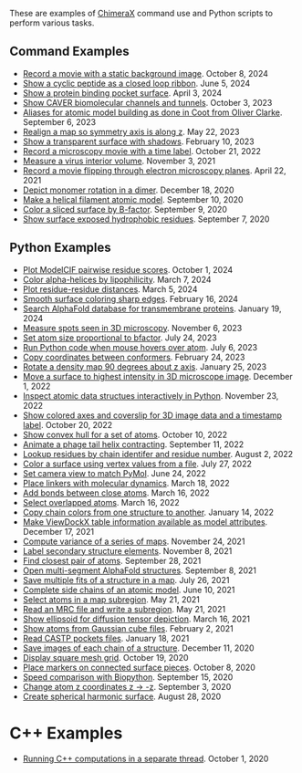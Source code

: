 These are examples of [ChimeraX](https://www.cgl.ucsf.edu/chimerax/) command use and Python scripts to perform various tasks.

## Command Examples

 * [Record a movie with a static background image](movie_background/movie_background.md). October 8, 2024
 * [Show a cyclic peptide as a closed loop ribbon](cyclic_peptide/cyclic.md). June 5, 2024
 * [Show a protein binding pocket surface](pocket/pocket.md). April 3, 2024
 * [Show CAVER biomolecular channels and tunnels](caver/caver.md). October 3, 2023
 * [Aliases for atomic model building as done in Coot from Oliver Clarke](https://github.com/olibclarke/chimerax-trimmings). September 6, 2023
 * [Realign a map so symmetry axis is along z](symbox/symbox.md).  May 22, 2023
 * [Show a transparent surface with shadows](shadows/shadows.md).  February 10, 2023
 * [Record a microscopy movie with a time label](movie_time/movie_time.md).  October 21, 2022
 * [Measure a virus interior volume](virus_volume/virusvol.md).  November 3, 2021
 * [Record a movie flipping through electron microscopy planes](planes/planes.md).  April 22, 2021
 * [Depict monomer rotation in a dimer](rotation_slabs/slabs.md).  December 18, 2020
 * [Make a helical filament atomic model](filament/filament.md).  September 10, 2020
 * [Color a sliced surface by B-factor](bfactor_clip/bfactor_clip.md).  September 9, 2020
 * [Show surface exposed hydrophobic residues](surface_residues/surface_residues.md).  September 7, 2020

## Python Examples

 * [Plot ModelCIF pairwise residue scores](modelcif_pae/modelcif_pae.md).  October 1, 2024
 * [Color alpha-helices by lipophilicity](helixmlp/helixmlp.md).  March 7, 2024
 * [Plot residue-residue distances](rrdist/rrdist.md).  March 5, 2024
 * [Smooth surface coloring sharp edges](color_smooth/color_smooth.md).  February 16, 2024
 * [Search AlphaFold database for transmembrane proteins](alphafold_mining/af_mining.md).  January 19, 2024
 * [Measure spots seen in 3D microscopy](spots/spots.md).  November 6, 2023
 * [Set atom size proportional to bfactor](atomsize/atomsize.md).  July 24, 2023
 * [Run Python code when mouse hovers over atom](hover/hover.md).  July 6, 2023
 * [Copy coordinates between conformers](copycrds/copycrds.md).  February 24, 2023
 * [Rotate a density map 90 degrees about z axis](rotate_90/rotate_90.md).  January 25, 2023
 * [Move a surface to highest intensity in 3D microscope image](middle_surface/midsurf.md).  December 1, 2022
 * [Inspect atomic data structues interactively in Python](inspect/inspect.md).  November 23, 2022
 * [Show colored axes and coverslip for 3D image data and a timestamp label](lightsheet/lightsheet.md).  October 20, 2022
 * [Show convex hull for a set of atoms](convex_hull/convex_hull.md).  October 10, 2022
 * [Animate a phage tail helix contracting](helixwave/helixwave.md).  September 11, 2022
 * [Lookup residues by chain identifer and residue number](residues/residues.md).  August 2, 2022
 * [Color a surface using vertex values from a file](surface_color/surface_color.md).  July 27, 2022
 * [Set camera view to match PyMol](pymol_view/pymol_view.md).  June 24, 2022
 * [Place linkers with molecular dynamics](link/link.md).  March 18, 2022
 * [Add bonds between close atoms](connect/connect.md).  March 16, 2022
 * [Select overlapped atoms](overlap/overlap.md).  March 16, 2022
 * [Copy chain colors from one structure to another](copycolors/copycolors.md).  January 14, 2022
 * [Make ViewDockX table information available as model attributes](vdx_attrs/vdx_attrs.md).  December 17, 2021
 * [Compute variance of a series of maps](variance/variance.md).  November 24, 2021
 * [Label secondary structure elements](label_ss/label_ss.md).  November 8, 2021
 * [Find closest pair of atoms](closest/closest.md).  September 28, 2021
 * [Open multi-segment AlphaFold structures](big_alphafold/bigalpha.md).  September 8, 2021
 * [Save multiple fits of a structure in a map](fit_search/fit_search.md).  July 26, 2021
 * [Complete side chains of an atomic model](sidechains/sidechains.md).  June 10, 2021
 * [Select atoms in a map subregion](select_box/selectbox.md).  May 21, 2021
 * [Read an MRC file and write a subregion](mrc/mrc.md).  May 21, 2021
 * [Show ellipsoid for diffusion tensor depiction](ellipsoid/ellipsoid.md).  March 16, 2021
 * [Show atoms from Gaussian cube files](gaussian_cube_atoms/gcatoms.md).  February 2, 2021
 * [Read CASTP pockets files](castp/castp.md).  January 18, 2021
 * [Save images of each chain of a structure](chain_images/chain_images.md).  December 11, 2020
 * [Display square mesh grid](hide_diagonals/hide_diagonals.md).  October 19, 2020
 * [Place markers on connected surface pieces](mark_blobs/mark_blobs.md).  October 8, 2020
 * [Speed comparison with Biopython](biopython/biopython.md).  September 15, 2020
 * [Change atom z coordinates z -> -z](flip_z/flip_z.md).  September 3, 2020
 * [Create spherical harmonic surface](spherical_harmonics/spherical_harmonics.md).  August 28, 2020

# C++ Examples

 * [Running C++ computations in a separate thread](https://github.com/tristanic/async-hello-world). October 1, 2020
 
